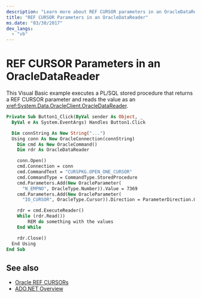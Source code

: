 ```yaml
---
description: "Learn more about REF CURSOR parameters in an OracleDataReader by studying an example that executes a PL/SQL stored procedure."
title: "REF CURSOR Parameters in an OracleDataReader"
ms.date: "03/30/2017"
dev_langs:
  - "vb"
---
```

# REF CURSOR Parameters in an OracleDataReader

This Visual Basic example executes a PL/SQL stored procedure that returns a REF CURSOR parameter and reads the value as an <xref:System.Data.OracleClient.OracleDataReader>.

```vb
Private Sub Button1_Click(ByVal sender As Object, _
  ByVal e As System.EventArgs) Handles Button1.Click

  Dim connString As New String("...")
  Using conn As New OracleConnection(connString)
    Dim cmd As New OracleCommand()
    Dim rdr As OracleDataReader

    conn.Open()
    cmd.Connection = conn
    cmd.CommandText = "CURSPKG.OPEN_ONE_CURSOR"
    cmd.CommandType = CommandType.StoredProcedure
    cmd.Parameters.Add(New OracleParameter(
      "N_EMPNO", OracleType.Number)).Value = 7369
    cmd.Parameters.Add(New OracleParameter(
      "IO_CURSOR", OracleType.Cursor)).Direction = ParameterDirection.Output

    rdr = cmd.ExecuteReader()
    While (rdr.Read())
        REM do something with the values
    End While

    rdr.Close()
  End Using
End Sub
```

## See also

- [Oracle REF CURSORs](oracle-ref-cursors.md)
- [ADO.NET Overview](ado-net-overview.md)
